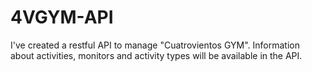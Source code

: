 # 4VGYM-API
I've created a restful API to manage "Cuatrovientos GYM". Information about activities, monitors and activity types will be available in the API.
